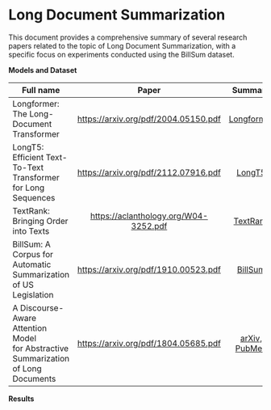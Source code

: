 # Long Document Summarization

This document provides a comprehensive summary of several research papers related to the topic of Long Document Summarization, with a specific focus on experiments conducted using the BillSum dataset.

**Models and Dataset**

| Full name                                                                 | Paper                                              | Summary
| ------------------------------------------------------------------------- |:--------------------------------------------------:|:-------------------------------------:|
| Longformer: The Long-Document Transformer                                 | https://arxiv.org/pdf/2004.05150.pdf              | [Longformer](https://github.com/ducdinhchu/long-document-summarization/blob/main/S_Longformer.pdf)
| LongT5: Efficient Text-To-Text Transformer for Long Sequences             | https://arxiv.org/pdf/2112.07916.pdf               | [LongT5](https://github.com/ducdinhchu/long-document-summarization/blob/main/S_LongT5.pdf)
| TextRank: Bringing Order into Texts                                       | https://aclanthology.org/W04-3252.pdf             | [TextRank](https://github.com/ducdinhchu/long-document-summarization/blob/main/S_TextRank.pdf)
| BillSum: A Corpus for Automatic Summarization of US Legislation           | https://arxiv.org/pdf/1910.00523.pdf               | [BillSum](https://github.com/ducdinhchu/long-document-summarization/blob/main/S_BillSum.pdf)
| A Discourse-Aware Attention Model <br> for Abstractive Summarization of Long Documents | https://arxiv.org/pdf/1804.05685.pdf       | [arXiv, PubMed](https://github.com/ducdinhchu/long-document-summarization/blob/main/S_arXiv_PubMed.pdf)


**Results**
